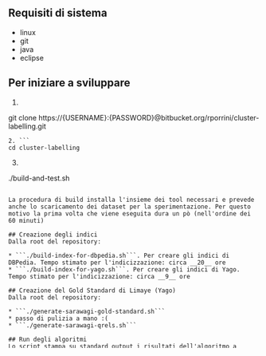 ## Requisiti di sistema

* linux
* git
* java
* eclipse

## Per iniziare a sviluppare

1. ```
git clone https://{USERNAME}:{PASSWORD}@bitbucket.org/rporrini/cluster-labelling.git
```
2. ```
cd cluster-labelling
```
3. ```
./build-and-test.sh
```

La procedura di build installa l'insieme dei tool necessari e prevede anche lo scaricamento dei dataset per la sperimentazione. Per questo motivo la prima volta che viene eseguita dura un pò (nell'ordine dei 60 minuti)

## Creazione degli indici
Dalla root del repository:

* ```./build-index-for-dbpedia.sh```. Per creare gli indici di DBPedia. Tempo stimato per l'indicizzazione: circa __20__ ore
* ```./build-index-for-yago.sh```. Per creare gli indici di Yago. Tempo stimato per l'indicizzazione: circa __9__ ore

## Creazione del Gold Standard di Limaye (Yago)
Dalla root del repository:

* ```./generate-sarawagi-gold-standard.sh```
* passo di pulizia a mano :(
* ```./generate-sarawagi-qrels.sh```

## Run degli algoritmi
Lo script stampa su standard output i risultati dell'algoritmo a seconda della metrica/export scelti. Dalla root del repository:

```
./run-algorithm.sh algorithm=ALGORITHM occurrences=OCCURRENCES context=CONTEXT kb=KNOWLEDGE-BASE summary=METRIC-NAME
```

```
summary	=	the format of the results, namely questionnaire, trec
occurrences	=	the function applied to count each occurrence, namely simple, contextualized
kb	=	the knowledge base to use, namely dbpedia, dbpedia-with-labels, yago1, yago1-simple
algorithm	=	the algorithm to use, namely mh, mhw, mhsw, mhwv, mhwcv, ml
```

## Run di tutti gli algoritmi
Dalla root del repository:

* ```./run-all-algorithms.sh KNOWLEDGE-BASE```

Lo script salva risultati di tutti gli algoritmi ognuno in un file apposito (nella cartella ```evaluation/results/KNOWLEDGE-BASE-results```) a seconda della base di conoscenza scelta.

Parametri:

* KNOWLEDGE-BASE: dbpedia, yago1, dbpedia-with-labels

## Calcolo delle metriche via trec_eval
Dalla root del repository:

* ```./evaluate-results.sh KNOWLEDGE-BASE GOLD-STANDARD RESULTS-FILE```

Parametri:

* KNOWLEDGE-BASE: dbpedia, yago1, dbpedia-with-labels
* GOLD-STANDARD: file formato trec del gold standard (si trovano nella cartella ```evaluation/results/```)
* RESULTS-FILE: file formato trec dei risultati degli algoritmi (si trovano nelle cartelle ```evaluation/results/KNOWLEDGE-BASE-results```)

## Calcolo delle metriche di tutti gli algoritmi via trec_eval
Dalla root del repository:

* ```./evaluate-all-results.sh KNOWLEDGE-BASE```

Lo script prende tutti i risultati prodotti da ```./run-algorithm.sh KNOWLEDGE-BASE METRIC-NAME``` e li confronta con il gold-standard generando un file ```all-results.csv``` contenente il confronto
Parametri:

* KNOWLEDGE-BASE: dbpedia, dbpedia-with-labels, yago1, yago1-simple

